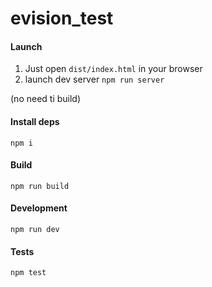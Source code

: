 # evision_test


#### Launch

1. Just open `dist/index.html`  in your browser
2. launch dev server `npm run server`

(no need ti build)

#### Install deps

```shell
npm i
```

#### Build

```shell
npm run build
```

#### Development

```shell
npm run dev
```

#### Tests

```shell
npm test
```
